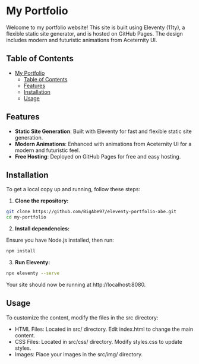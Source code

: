 # My Portfolio

Welcome to my portfolio website! This site is built using Eleventy (11ty), a flexible static site generator, and is hosted on GitHub Pages. The design includes modern and futuristic animations from Aceternity UI.

## Table of Contents

- [My Portfolio](#my-portfolio)
  - [Table of Contents](#table-of-contents)
  - [Features](#features)
  - [Installation](#installation)
  - [Usage](#usage)

## Features

- **Static Site Generation**: Built with Eleventy for fast and flexible static site generation.
- **Modern Animations**: Enhanced with animations from Aceternity UI for a modern and futuristic feel.
- **Free Hosting**: Deployed on GitHub Pages for free and easy hosting.

## Installation

To get a local copy up and running, follow these steps:

1. **Clone the repository:**

  ```bash
  git clone https://github.com/BigAbe97/eleventy-portfolio-abe.git
  cd my-portfolio
  ```

2. **Install dependencies:**

Ensure you have Node.js installed, then run:

  ```bash
  npm install
  ```

3. **Run Eleventy:**

  ```bash
  npx eleventy --serve
  ```

Your site should now be running at http://localhost:8080.

## Usage

To customize the content, modify the files in the src directory:

  - HTML Files: Located in src/ directory. Edit index.html to change the main content.
  - CSS Files: Located in src/css/ directory. Modify styles.css to update styles.
  - Images: Place your images in the src/img/ directory.

